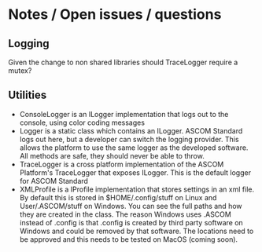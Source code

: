 # Notes / Open issues / questions

## Logging
Given the change to non shared libraries should TraceLogger require a mutex?

## Utilities
* ConsoleLogger is an ILogger implementation that logs out to the console, using color coding messages
* Logger is a static class which contains an ILogger. ASCOM Standard logs out here, but a developer can switch the logging provider. This allows the platform to use the same logger as the developed software. All methods are safe, they should never be able to throw.
* TraceLogger is a cross platform implementation of the ASCOM Platform's TraceLogger that exposes ILogger. This is the default logger for ASCOM Standard
* XMLProfile is a IProfile implementation that stores settings in an xml file. By default this is stored in $HOME/.config/stuff on Linux and User/.ASCOM/stuff on Windows. You can see the full paths and how they are created in the class. The reason Windows uses .ASCOM instead of .config is that .config is created by third party software on Windows and could be removed by that software. The locations need to be approved and this needs to be tested on MacOS (coming soon).
